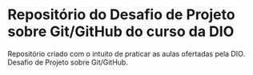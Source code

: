 # Repositório do Desafio de Projeto sobre Git/GitHub do curso da DIO
Repositório criado com o intuito de praticar as aulas ofertadas pela DIO. Desafio de Projeto sobre Git/GitHub.
